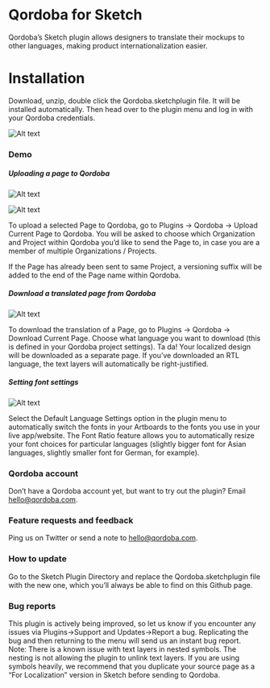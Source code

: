 # Qordoba for Sketch 

Qordoba’s Sketch plugin allows designers to translate their mockups to other languages, making product internationalization easier.


# Installation 
Download, unzip, double click the Qordoba.sketchplugin file. It will be installed automatically. Then head over to the plugin menu and log in with your Qordoba credentials.

![Alt text](https://storage.googleapis.com/storage.qordoba.com/Plugin%20Menu.png "Installation")

### Demo 

##### Uploading a page to Qordoba

![Alt text](https://storage.googleapis.com/storage.qordoba.com/UploadCurrentPagetoQordoba.png "Uploading a page to Qordoba")


![Alt text](https://storage.googleapis.com/storage.qordoba.com/Uploading%20a%20Page%20to%20Qordoba.gif "Uploading a page to Qordoba")

To upload a selected Page to Qordoba, go to Plugins → Qordoba → Upload Current Page to Qordoba. You will be asked to choose which Organization and Project within Qordoba you’d like to send the Page to, in case you are a member of multiple Organizations / Projects. 

If the Page has already been sent to same Project, a versioning suffix will be
added to the end of the Page name within Qordoba.


##### Download a translated page from Qordoba

![Alt text](https://storage.googleapis.com/storage.qordoba.com/Downloading.gif " Download a translated page from Qordoba")

To download the translation of a Page, go to Plugins → Qordoba → Download Current Page. Choose what language you want to download (this is defined in your Qordoba project settings). Ta da! Your localized design will be downloaded as a separate page. If you’ve downloaded an RTL language, the text layers will automatically be right-justified.

##### Setting font settings

![Alt text](https://storage.googleapis.com/storage.qordoba.com/Language%20Settings.png " Setting")


Select the Default Language Settings option in the plugin menu to automatically switch the fonts in your Artboards to the fonts you use in your live app/website. The Font Ratio feature allows you to automatically resize your font choices for particular languages (slightly bigger font for Asian languages, slightly smaller font for German, for example).  


### Qordoba account 

Don’t have a Qordoba account yet, but want to try out the plugin? Email hello@qordoba.com.


### Feature requests and feedback

Ping us on Twitter or send a note to hello@qordoba.com.


### How to update 

Go to the Sketch Plugin Directory and replace the Qordoba.sketchplugin file with the new one, which you’ll always be able to find on this Github page.


### Bug reports 

This plugin is actively being improved, so let us know if you encounter any issues via Plugins→Support and Updates→Report a bug. Replicating the bug and then returning to the menu will send us an instant bug report.  
Note: There is a known issue with text layers in nested symbols. The nesting is not allowing the plugin to unlink text layers. If you are using symbols heavily, we recommend that you duplicate your source page as a “For Localization” version in Sketch before sending to Qordoba. 

